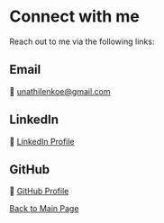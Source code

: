 # Connect with me
Reach out to me via the following links:
## Email 

📧 <unathilenkoe@gmail.com>

## LinkedIn

👥️ [LinkedIn Profile](https://www.linkedin.com/in/unathi-lenkoe-51997a25b?utm_source=share&utm_campaign=share_via&utm_content=profile&utm_medium=android_app )

## GitHub

👤 [GitHub Profile](https://github.com/UniBelle)

[Back to Main Page](index.md) 
